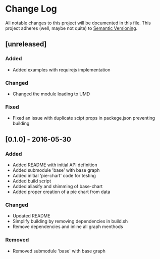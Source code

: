 # Change Log
All notable changes to this project will be documented in this file.
This project adheres (well, maybe not quite) to [Semantic Versioning](http://semver.org/).

## [unreleased]

### Added
- Added examples with requirejs implementation

### Changed
- Changed the module loading to UMD

### Fixed
- Fixed an issue with duplicate scipt props in packege.json preventing building


## [0.1.0] - 2016-05-30
### Added
- Added README with initial API definition
- Added submodule 'base' with base graph
- Added initial 'pie-chart' code for testing
- Added build script
- Added aliasify and shimming of base-chart
- Added proper creation of a pie chart from data

### Changed
- Updated README
- Simplify building by removing dependencies in build.sh
- Remove dependencies and inline all graph menthods

### Removed
- Removed submodule 'base' with base graph


[//]: ##############################################
<!---
[//]: # (Legend)
[Added]:        <> (for new features.)
[Changed]:      <> (for changes in existing functionality.)
[Deprecated]:   <> (for once-stable features removed in upcoming releases.)
[Removed]:      <> (for deprecated features removed in this release.)
[Fixed]:        <> (for any bug fixes.)
[Security]:     <> (to invite users to upgrade in case of vulnerabilities.)
--->